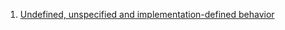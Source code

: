 1. [Undefined, unspecified and implementation-defined behavior](https://stackoverflow.com/questions/2397984/undefined-unspecified-and-implementation-defined-behavior)

